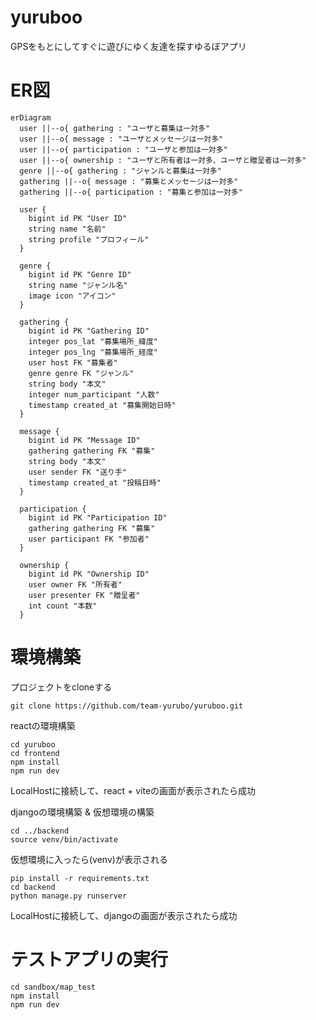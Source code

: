 # yuruboo
GPSをもとにしてすぐに遊びにゆく友達を探すゆるぼアプリ

# ER図
```mermaid
erDiagram
  user ||--o{ gathering : "ユーザと募集は一対多"
  user ||--o{ message : "ユーザとメッセージは一対多"
  user ||--o{ participation : "ユーザと参加は一対多"
  user ||--o{ ownership : "ユーザと所有者は一対多、ユーザと贈呈者は一対多"
  genre ||--o{ gathering : "ジャンルと募集は一対多"
  gathering ||--o{ message : "募集とメッセージは一対多"
  gathering ||--o{ participation : "募集と参加は一対多"
  
  user {
    bigint id PK "User ID"
    string name "名前"
    string profile "プロフィール"
  }

  genre {
    bigint id PK "Genre ID"
    string name "ジャンル名"
    image icon "アイコン"
  }

  gathering {
    bigint id PK "Gathering ID"
    integer pos_lat "募集場所_緯度"
    integer pos_lng "募集場所_経度"
    user host FK "募集者"
    genre genre FK "ジャンル"
    string body "本文"
    integer num_participant "人数"
    timestamp created_at "募集開始日時"
  }

  message {
    bigint id PK "Message ID"
    gathering gathering FK "募集"
    string body "本文"
    user sender FK "送り手"
    timestamp created_at "投稿日時"
  }

  participation {
    bigint id PK "Participation ID"
    gathering gathering FK "募集"
    user participant FK "参加者"
  }

  ownership {
    bigint id PK "Ownership ID"
    user owner FK "所有者"
    user presenter FK "贈呈者"
    int count "本数"
  }
```

# 環境構築
プロジェクトをcloneする
```
git clone https://github.com/team-yurubo/yuruboo.git
```
reactの環境構築
```
cd yuruboo
cd frontend
npm install
npm run dev
```
LocalHostに接続して、react + viteの画面が表示されたら成功

djangoの環境構築 & 仮想環境の構築
```
cd ../backend
source venv/bin/activate
```
仮想環境に入ったら(venv)が表示される
```
pip install -r requirements.txt
cd backend
python manage.py runserver
```
LocalHostに接続して、djangoの画面が表示されたら成功

# テストアプリの実行
```
cd sandbox/map_test
npm install
npm run dev
```
